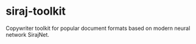 # siraj-toolkit
Сopywriter toolkit for popular document formats based on modern neural network SirajNet.
